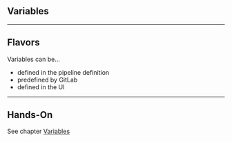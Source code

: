 <!-- .slide: id="gitlab_variables" class="vertical-center" -->

<i class="fa-duotone fa-square-root-variable fa-8x fa-duotone-colors" style="float: right; color: grey;"></i>

## Variables

---

## Flavors

Variables [](https://docs.gitlab.com/ee/ci/yaml/#variables) can be...

- defined in the pipeline definition
- predefined by GitLab
- defined in the UI

---

## Hands-On

See chapter [Variables](/hands-on/20231130/020_variables/exercise/)
